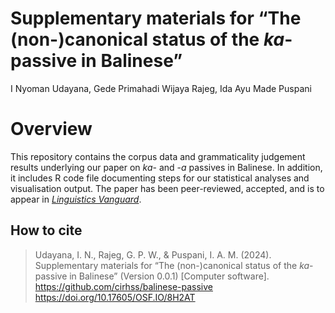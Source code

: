 Supplementary materials for “The (non-)canonical status of the *ka*-
passive in Balinese”
================
I Nyoman Udayana, Gede Primahadi Wijaya Rajeg, Ida Ayu Made Puspani

<!-- README.md is generated from README.Rmd. Please edit that file -->

# Overview

<!-- badges: start -->
<!-- badges: end -->

This repository contains the corpus data and grammaticality judgement
results underlying our paper on *ka*- and -*a* passives in Balinese. In
addition, it includes R code file documenting steps for our statistical
analyses and visualisation output. The paper has been peer-reviewed,
accepted, and is to appear in [*Linguistics
Vanguard*](https://www.degruyter.com/journal/key/lingvan/html).

## How to cite

> Udayana, I. N., Rajeg, G. P. W., & Puspani, I. A. M. (2024).
> Supplementary materials for “The (non-)canonical status of the *ka*-
> passive in Balinese” (Version 0.0.1) \[Computer software\].
> <https://github.com/cirhss/balinese-passive>
> <https://doi.org/10.17605/OSF.IO/8H2AT>
